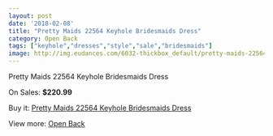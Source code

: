 ```yaml
---
layout: post
date: '2018-02-08'
title: "Pretty Maids 22564 Keyhole Bridesmaids Dress"
category: Open Back
tags: ["keyhole","dresses","style","sale","bridesmaids"]
image: http://img.eudances.com/6032-thickbox_default/pretty-maids-22564-keyhole-bridesmaids-dress.jpg
---
```

Pretty Maids 22564 Keyhole Bridesmaids Dress

On Sales: **$220.99**
<a href="https://www.eudances.com/en/open-back/2146-pretty-maids-22564-keyhole-bridesmaids-dress.html"><amp-img layout="responsive" width="600" height="600" src="//img.eudances.com/6032-thickbox_default/pretty-maids-22564-keyhole-bridesmaids-dress.jpg" alt="Pretty Maids 22564 Keyhole Bridesmaids Dress 0" /></a>
<a href="https://www.eudances.com/en/open-back/2146-pretty-maids-22564-keyhole-bridesmaids-dress.html"><amp-img layout="responsive" width="600" height="600" src="//img.eudances.com/6033-thickbox_default/pretty-maids-22564-keyhole-bridesmaids-dress.jpg" alt="Pretty Maids 22564 Keyhole Bridesmaids Dress 1" /></a>

Buy it: [Pretty Maids 22564 Keyhole Bridesmaids Dress](https://www.eudances.com/en/open-back/2146-pretty-maids-22564-keyhole-bridesmaids-dress.html "Pretty Maids 22564 Keyhole Bridesmaids Dress")

View more: [Open Back](https://www.eudances.com/en/24-open-back "Open Back")
